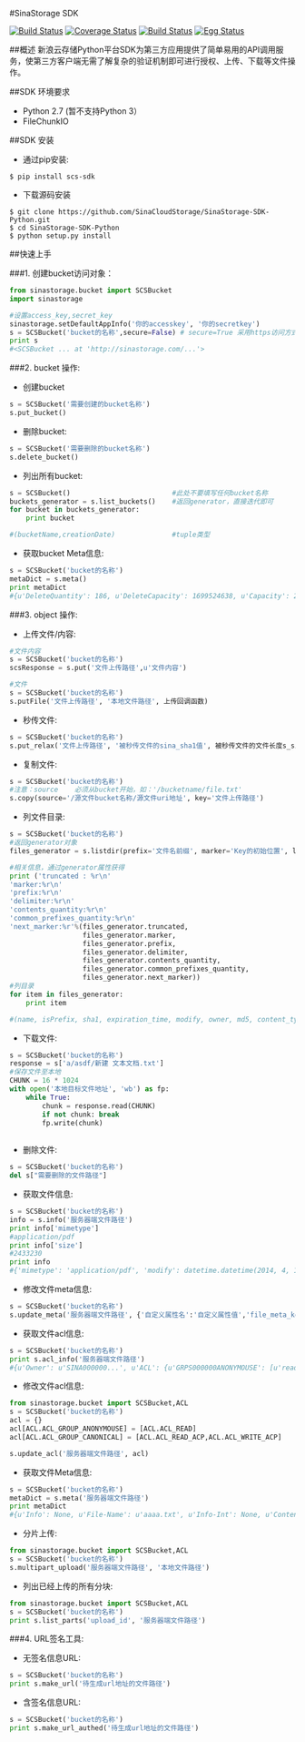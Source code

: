 #SinaStorage SDK

[![Build Status](https://travis-ci.org/SinaCloudStorage/SinaStorage-SDK-Python.png?branch=master)](https://travis-ci.org/SinaCloudStorage/SinaStorage-SDK-Python)
[![Coverage Status](https://coveralls.io/repos/SinaCloudStorage/SinaStorage-SDK-Python/badge.png)](https://coveralls.io/r/SinaCloudStorage/SinaStorage-SDK-Python)
[![Build Status](https://pypip.in/v/scs-sdk/badge.png)](https://pypi.python.org/pypi/scs-sdk/)
[![Egg Status](https://pypip.in/egg/scs-sdk/badge.svg)](https://pypi.python.org/pypi/scs-sdk/)


##概述
新浪云存储Python平台SDK为第三方应用提供了简单易用的API调用服务，使第三方客户端无需了解复杂的验证机制即可进行授权、上传、下载等文件操作。

##SDK 环境要求

* Python 2.7 (暂不支持Python 3）
* FileChunkIO


##SDK 安装

* 通过pip安装:

```
$ pip install scs-sdk
```

* 下载源码安装

```
$ git clone https://github.com/SinaCloudStorage/SinaStorage-SDK-Python.git
$ cd SinaStorage-SDK-Python
$ python setup.py install
```

##快速上手

###1. 创建bucket访问对象：
```python
from sinastorage.bucket import SCSBucket
import sinastorage

#设置access_key,secret_key
sinastorage.setDefaultAppInfo('你的accesskey', '你的secretkey')
s = SCSBucket('bucket的名称',secure=False)	# secure=True 采用https访问方式
print s  
#<SCSBucket ... at 'http://sinastorage.com/...'>
```

###2. bucket 操作:
* 创建bucket
```python
s = SCSBucket('需要创建的bucket名称')
s.put_bucket()
```
* 删除bucket:
```python
s = SCSBucket('需要删除的bucket名称')
s.delete_bucket()
```
* 列出所有bucket:
```python
s = SCSBucket()							#此处不要填写任何bucket名称
buckets_generator = s.list_buckets()	#返回generator，直接迭代即可
for bucket in buckets_generator:
    print bucket

#(bucketName,creationDate)				#tuple类型
```

* 获取bucket Meta信息:
```python
s = SCSBucket('bucket的名称')
metaDict = s.meta()
print metaDict
#{u'DeleteQuantity': 186, u'DeleteCapacity': 1699524638, u'Capacity': 2657406529, u'PoolName': u'plSAE', u'ProjectID': 4174, u'SizeC': 0, u'DownloadCapacity': 7327841538, u'UploadQuantity': 240, u'CapacityC': 0, u'ACL': {u'GRPS000000ANONYMOUSE': [u'read', u'write_acp'], u'SINA0000001001NHT3M7': [u'read', u'write', u'read_acp', u'write_acp'], u'GRPS0000000CANONICAL': [u'read', u'write', u'read_acp', u'write_acp']}, u'Project': u'test11', u'UploadCapacity': 4356931167, u'RelaxUpload': True, u'DownloadQuantity': 2546, u'Last-Modified': u'Fri, 28 Mar 2014 09:07:45 UTC', u'QuantityC': 0, u'Owner': u'SINA000000xxxxxxx', u'Quantity': 54}

```

###3. object 操作:
* 上传文件/内容:
```python
#文件内容
s = SCSBucket('bucket的名称')
scsResponse = s.put('文件上传路径',u'文件内容')

#文件
s = SCSBucket('bucket的名称')
s.putFile('文件上传路径', '本地文件路径', 上传回调函数)

```
* 秒传文件:
```python
s = SCSBucket('bucket的名称')
s.put_relax('文件上传路径', '被秒传文件的sina_sha1值', 被秒传文件的文件长度s_sina_length)
```
* 复制文件:
```python
s = SCSBucket('bucket的名称')
#注意：source    必须从bucket开始，如：'/bucketname/file.txt'
s.copy(source='/源文件bucket名称/源文件uri地址', key='文件上传路径')
```
* 列文件目录:
```python
s = SCSBucket('bucket的名称')
#返回generator对象
files_generator = s.listdir(prefix='文件名前缀', marker='Key的初始位置', limit=返回条数, delimiter='折叠字符')

#相关信息，通过generator属性获得
print ('truncated : %r\n'
'marker:%r\n'
'prefix:%r\n'
'delimiter:%r\n'
'contents_quantity:%r\n'
'common_prefixes_quantity:%r\n'
'next_marker:%r'%(files_generator.truncated, 
                  files_generator.marker,
                  files_generator.prefix,
                  files_generator.delimiter,
                  files_generator.contents_quantity,
                  files_generator.common_prefixes_quantity,
                  files_generator.next_marker))
#列目录
for item in files_generator:
    print item

#(name, isPrefix, sha1, expiration_time, modify, owner, md5, content_type, size)
```

* 下载文件:
```python
s = SCSBucket('bucket的名称')
response = s['a/asdf/新建 文本文档.txt']
#保存文件至本地
CHUNK = 16 * 1024
with open('本地目标文件地址', 'wb') as fp:
    while True:
        chunk = response.read(CHUNK)
        if not chunk: break
        fp.write(chunk)
            
```

* 删除文件:
```python
s = SCSBucket('bucket的名称')
del s["需要删除的文件路径"]
```
* 获取文件信息:
```python
s = SCSBucket('bucket的名称')
info = s.info('服务器端文件路径')
print info['mimetype']
#application/pdf
print info['size']
#2433230
print info
#{'mimetype': 'application/pdf', 'modify': datetime.datetime(2014, 4, 1, 6, 58, 58), 'headers': {'content-length': '2433230', ...}, 'date': datetime.datetime(2014, 4, 1, 9, 14, 57), 'metadata': {'crc32': 'DDEF42FA', ...}, 'size': 2433230}
```
* 修改文件meta信息:
```python
s = SCSBucket('bucket的名称')
s.update_meta('服务器端文件路径', {'自定义属性名':'自定义属性值','file_meta_key':'meta_value'})
```
* 获取文件acl信息:
```python
s = SCSBucket('bucket的名称')
print s.acl_info('服务器端文件路径')
#{u'Owner': u'SINA000000...', u'ACL': {u'GRPS000000ANONYMOUSE': [u'read'], u'GRPS0000000CANONICAL': [u'read_acp', u'write_acp']}}
```
* 修改文件acl信息:
```python
from sinastorage.bucket import SCSBucket,ACL
s = SCSBucket('bucket的名称')
acl = {}
acl[ACL.ACL_GROUP_ANONYMOUSE] = [ACL.ACL_READ]
acl[ACL.ACL_GROUP_CANONICAL] = [ACL.ACL_READ_ACP,ACL.ACL_WRITE_ACP]

s.update_acl('服务器端文件路径', acl)
```

* 获取文件Meta信息:
```python
s = SCSBucket('bucket的名称')
metaDict = s.meta('服务器端文件路径')
print metaDict
#{u'Info': None, u'File-Name': u'aaaa.txt', u'Info-Int': None, u'Content-MD5': u'86924f3b03cc23f04bcb3f3c1e13e57e', u'Last-Modified': u'Fri, 04 Jul 2014 06:49:03 UTC', u'Content-SHA1': u'9b8c7c8b7654339d3301d95945a6933212bb50b0', u'Owner': u'SINA000000xxxxxxx', u'Type': u'application/octet-stream', u'File-Meta': {u'Content-Type': u'application/octet-stream', u'x-amz-meta-crc32': u'75414E4E'}, u'Size': 5253200}

```

* 分片上传:

```python
from sinastorage.bucket import SCSBucket,ACL
s = SCSBucket('bucket的名称')
s.multipart_upload('服务器端文件路径', '本地文件路径')
```

* 列出已经上传的所有分块:

```python
from sinastorage.bucket import SCSBucket,ACL
s = SCSBucket('bucket的名称')
print s.list_parts('upload_id', '服务器端文件路径')
```


###4. URL签名工具:
* 无签名信息URL:
```python
s = SCSBucket('bucket的名称')
print s.make_url('待生成url地址的文件路径')
```
* 含签名信息URL:
```python
s = SCSBucket('bucket的名称')
print s.make_url_authed('待生成url地址的文件路径')
```

